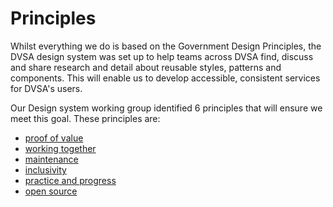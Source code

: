 # Principles

Whilst everything we do is based on the Government Design Principles, the DVSA design system was set up to help teams across DVSA find, discuss and share research and detail about reusable styles, patterns and components. This will enable us to develop accessible, consistent services for DVSA's users.

Our Design system working group identified 6 principles that will ensure we meet this goal. These principles are:
<ul class="govuk-list govuk-list--bullet">
  <li><a href="principles/our-approach">proof of value</a></li>
  <li><a href="principles/working-together">working together</a></li>
  <li><a href="principles/maintenance">maintenance</a></li>
  <li><a href="principles/inclusivity">inclusivity</a></li>
  <li><a href="principles/practice-and-progress">practice and progress</a></li>
  <li><a href="principles/open-source">open source</a></li>
</ul>
